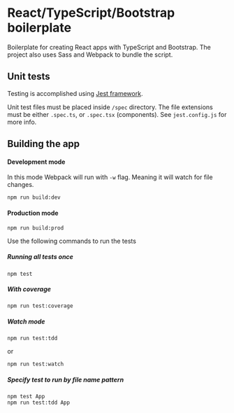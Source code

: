 # React/TypeScript/Bootstrap boilerplate

Boilerplate for creating React apps with TypeScript and Bootstrap. The project also uses Sass and Webpack to bundle the script.

## Unit tests

Testing is accomplished using [Jest framework](https://jestjs.io/).

Unit test files must be placed inside `/spec` directory. The file extensions must be either `.spec.ts`, or `.spec.tsx` (components). See `jest.config.js` for more info.

## Building the app

#### Development mode

In this mode Webpack will run with `-w` flag. Meaning it will watch for file changes.

```
npm run build:dev
```

#### Production mode

```
npm run build:prod
```

Use the following commands to run the tests

##### Running all tests once

```
npm test
```

##### With coverage

```
npm run test:coverage
```

##### Watch mode
```
npm run test:tdd
```
or
```
npm run test:watch
```

##### Specify test to run by file name pattern

```
npm test App
npm run test:tdd App
```

